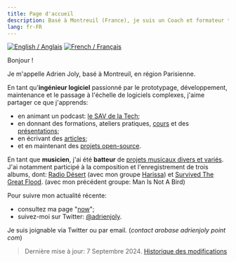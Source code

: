 ```yaml
---
title: Page d'accueil
description: Basé à Montreuil (France), je suis un Coach et formateur technique qui joue aussi de la batterie. 🥁
lang: fr-FR
---
```


<div class="language-flags">
  <a href="/"><img alt="English / Anglais" id="lang-en" src="/img/lang-en.png"></a>
  <a href="/fr" class="active"><img alt="French / Français" id="lang-fr" src="/img/lang-fr.png"></a>
</div>

Bonjour !

Je m'appelle Adrien Joly, basé à Montreuil, en région Parisienne.

En tant qu'**ingénieur logiciel** passionné par le prototypage, développement, maintenance et le passage à l'échelle de logiciels complexes, j'aime partager ce que j'apprends:

- en animant un podcast: [le SAV de la Tech](https://www.lesav.tech/);
- en donnant des formations, ateliers pratiques, [cours](/teaching) et des [présentations](/talks);
- en écrivant des [articles](/posts);
- et en maintenant des [projets open-source](/prod).

En tant que **musicien**, j'ai été **batteur** de [projets musicaux divers et variés](/music). J'ai notamment participé à la composition et l'enregistrement de trois albums, dont: [Radio Désert](https://ampl.ink/harissa-radio-desert) (avec mon groupe [Harissa](https://harissaofficial.com/)) et [Survived The Great Flood](https://www.discogs.com/fr/Man-Is-Not-A-Bird-Survived-The-Great-Flood/master/870529). (avec mon précédent groupe: Man Is Not A Bird)

Pour suivre mon actualité récente:

- consultez ma page "[now](/now)";
- suivez-moi sur Twitter: [@adrienjoly](https://twitter.com/adrienjoly).

Je suis joignable via Twitter ou par email. (_contact arobase adrienjoly point com_)

> Dernière mise à jour: 7 Septembre 2024. [Historique des modifications](https://github.com/adrienjoly/adrienjoly.github.com/commits/master)

